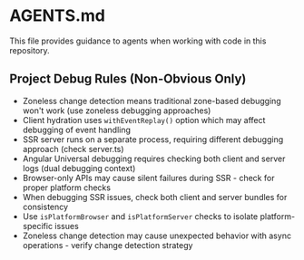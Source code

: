 # AGENTS.md

This file provides guidance to agents when working with code in this repository.

## Project Debug Rules (Non-Obvious Only)

- Zoneless change detection means traditional zone-based debugging won't work (use zoneless debugging approaches)
- Client hydration uses `withEventReplay()` option which may affect debugging of event handling
- SSR server runs on a separate process, requiring different debugging approach (check server.ts)
- Angular Universal debugging requires checking both client and server logs (dual debugging context)
- Browser-only APIs may cause silent failures during SSR - check for proper platform checks
- When debugging SSR issues, check both client and server bundles for consistency
- Use `isPlatformBrowser` and `isPlatformServer` checks to isolate platform-specific issues
- Zoneless change detection may cause unexpected behavior with async operations - verify change detection strategy
